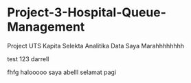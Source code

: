 # Project-3-Hospital-Queue-Management
Project UTS Kapita Selekta Analitika Data
Saya Marahhhhhhhh




test 123 darrell

fhfg
halooooo saya abelll
selamat pagi